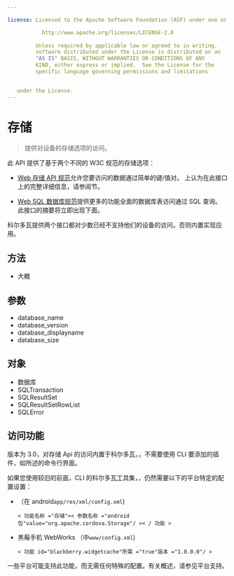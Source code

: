 ```yaml
---

license: Licensed to the Apache Software Foundation (ASF) under one or more contributor license agreements. See the NOTICE file distributed with this work for additional information regarding copyright ownership. The ASF licenses this file to you under the Apache License, Version 2.0 (the "License"); you may not use this file except in compliance with the License. You may obtain a copy of the License at

           http://www.apache.org/licenses/LICENSE-2.0
    
         Unless required by applicable law or agreed to in writing,
         software distributed under the License is distributed on an
         "AS IS" BASIS, WITHOUT WARRANTIES OR CONDITIONS OF ANY
         KIND, either express or implied.  See the License for the
         specific language governing permissions and limitations
    

   under the License.
---
```


# 存储

> 提供对设备的存储选项的访问。

此 API 提供了基于两个不同的 W3C 规范的存储选项：

*   [Web 存储 API 规范][1]允许您要访问的数据通过简单的键/值对。 上认为在此接口上的完整详细信息，请参阅节。

*   [Web SQL 数据库规范][2]提供更多的功能全面的数据库表访问通过 SQL 查询。 此接口的摘要将立即出现下面。

 [1]: http://dev.w3.org/html5/webstorage/
 [2]: http://dev.w3.org/html5/webdatabase/

科尔多瓦提供两个接口都对少数已经不支持他们的设备的访问。否则内置实现应用。

## 方法

*   大概

## 参数

*   database_name
*   database_version
*   database_displayname
*   database_size

## 对象

*   数据库
*   SQLTransaction
*   SQLResultSet
*   SQLResultSetRowList
*   SQLError

## 访问功能

版本为 3.0，对存储 Api 的访问内置于科尔多瓦，，不需要使用 CLI 要添加的插件，如所述的命令行界面。

如果您使用较旧的前面，CLI 的科尔多瓦工具集，，仍然需要以下的平台特定的配置设置：

*   （在 android`app/res/xml/config.xml`)
    
        < 功能名称 ="存储">< 参数名称 ="android 包"value="org.apache.cordova.Storage"/ >< / 功能 >
        

*   黑莓手机 WebWorks （中`www/config.xml`)
    
        < 功能 id="blackberry.widgetcache"所需 ="true"版本 ="1.0.0.0"/ >
        

一些平台可能支持此功能，而无需任何特殊的配置。有关概述，请参见平台支持。